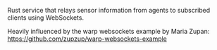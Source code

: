 Rust service that relays sensor information from agents to subscribed clients using WebSockets.

Heavily influenced by the warp websockets example by Maria Zupan: https://github.com/zupzup/warp-websockets-example